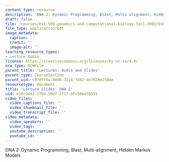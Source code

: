 ```yaml
---
content_type: resource
description: 'DNA 2: Dynamic Programming, Blast, Multi-alignment, Hidden Markov Models'
draft: false
file: /courses/hst-508-genomics-and-computational-biology-fall-2002/b16c3442176e50df27170fc59ea59591_02doct08d2.pdf
file_type: application/pdf
image_metadata:
  caption: ''
  credit: ''
  image-alt: ''
learning_resource_types:
- Lecture Audio
license: https://creativecommons.org/licenses/by-nc-sa/4.0/
ocw_type: OCWFile
parent_title: 'Lectures: Audio and Slides'
parent_type: CourseSection
parent_uid: c970ffda-00d6-3214-7442-de7026e2584e
resourcetype: Document
title: 'Lecture Slides: DNA 2'
uid: b16c3442-176e-50df-2717-0fc59ea59591
video_files:
  video_captions_file: ''
  video_thumbnail_file: ''
  video_transcript_file: ''
video_metadata:
  video_speakers: ''
  video_tags: ''
  youtube_description: ''
  youtube_id: ''
---
```

DNA 2: Dynamic Programming, Blast, Multi-alignment, Hidden Markov Models


